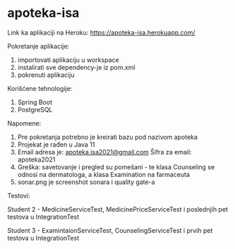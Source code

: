 # apoteka-isa

Link ka aplikaciji na Heroku: https://apoteka-isa.herokuapp.com/

Pokretanje aplikacije:
  1. importovati aplikaciju u workspace
  2. instalirati sve dependency-je iz pom.xml
  2. pokrenuti aplikaciju

Korišćene tehnologije: 
  1. Spring Boot
  2. PostgreSQL
  
Napomene:
  1. Pre pokretanja potrebno je kreirati bazu pod nazivom apoteka
  2. Projekat je rađen u Java 11
  3. Email adresa je: apoteka.isa2021@gmail.com
     Šifra za email: apoteka2021
  4. Greška: savetovanje i pregled su pomešani - te klasa Counseling se odnosi na dermatologa, a klasa Examination na farmaceuta
  5. sonar.png je screenshot sonara i quality gate-a  
 
  Testovi:
  
  Student 2 - MedicineServiceTest, MedicinePriceServiceTest i poslednjih pet testova u IntegrationTest
  
  Student 3 - ExamintaionServiceTest, CounselingServiceTest i prvih pet testova u IntegrationTest



